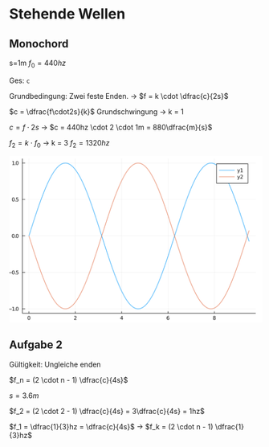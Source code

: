 # Stehende Wellen

## Monochord

s=1m
$f_0=440hz$

Ges: `c`

Grundbedingung: Zwei feste Enden. -> $f = k \cdot \dfrac{c}{2s}$

$c = \dfrac{f\cdot2s}{k}$ Grundschwingung -> k = 1

$c = f\cdot2s$ -> $c = 440hz \cdot 2 \cdot 1m = 880\dfrac{m}{s}$

$f_2= k \cdot f_0$ -> k = 3 $f_2 = 1320hz$

![hiersolltebildsein](Welle.png)

## Aufgabe 2

Gültigkeit: Ungleiche enden

$f_n = (2 \cdot n - 1) \dfrac{c}{4s}$

$s = 3.6m$

$f_2 = (2 \cdot 2 - 1) \dfrac{c}{4s} = 3\dfrac{c}{4s} = 1hz$

$f_1 = \dfrac{1}{3}hz = \dfrac{c}{4s}$ -> $f_k = (2 \cdot n - 1) \dfrac{1}{3}hz$

##
